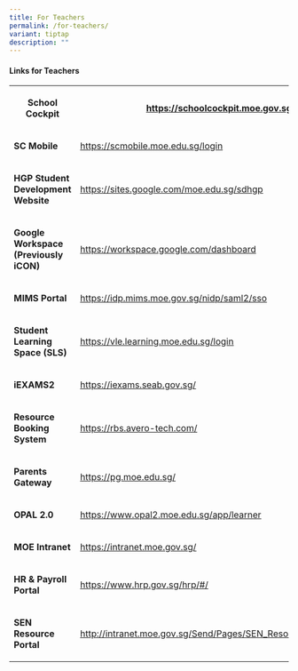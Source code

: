 ```yaml
---
title: For Teachers
permalink: /for-teachers/
variant: tiptap
description: ""
---
```

<h4><strong>Links for Teachers</strong></h4>
<table style="minWidth: 50px">
<colgroup>
<col>
<col>
</colgroup>
<tbody>
<tr>
<th rowspan="1" colspan="1">
<p><strong>School Cockpit</strong>
</p>
</th>
<th rowspan="1" colspan="1">
<p><a href="https://schoolcockpit.moe.gov.sg/" rel="noopener noreferrer nofollow" target="_blank"><u>https://schoolcockpit.moe.gov.sg</u></a>
</p>
</th>
</tr>
<tr>
<td rowspan="1" colspan="1">
<p><strong>SC Mobile</strong>
</p>
</td>
<td rowspan="1" colspan="1">
<p><a href="https://schoolcockpit.moe.gov.sg/" rel="noopener noreferrer nofollow" target="_blank"><u>https://scmobile.moe.edu.sg/login</u></a>
</p>
</td>
</tr>
<tr>
<td rowspan="1" colspan="1">
<p><strong>HGP Student Development Website</strong>
</p>
</td>
<td rowspan="1" colspan="1">
<p><a href="https://schoolcockpit.moe.gov.sg/" rel="noopener noreferrer nofollow" target="_blank"><u>https://sites.google.com/moe.edu.sg/sdhgp</u></a>
</p>
</td>
</tr>
<tr>
<td rowspan="1" colspan="1">
<p><strong>Google Workspace (Previously iCON)</strong>
</p>
</td>
<td rowspan="1" colspan="1">
<p><a href="https://schoolcockpit.moe.gov.sg/" rel="noopener noreferrer nofollow" target="_blank"><u>https://workspace.google.com/dashboard</u></a>
</p>
</td>
</tr>
<tr>
<td rowspan="1" colspan="1">
<p><strong>MIMS Portal</strong>
</p>
</td>
<td rowspan="1" colspan="1">
<p><a href="https://schoolcockpit.moe.gov.sg/" rel="noopener noreferrer nofollow" target="_blank"><u>https://idp.mims.moe.gov.sg/nidp/saml2/sso</u></a>
</p>
</td>
</tr>
<tr>
<td rowspan="1" colspan="1">
<p><strong>Student Learning Space (SLS)</strong>
</p>
</td>
<td rowspan="1" colspan="1">
<p><a href="https://schoolcockpit.moe.gov.sg/" rel="noopener noreferrer nofollow" target="_blank"><u>https://vle.learning.moe.edu.sg/login</u></a>
</p>
</td>
</tr>
<tr>
<td rowspan="1" colspan="1">
<p><strong>iEXAMS2</strong>
</p>
</td>
<td rowspan="1" colspan="1">
<p><a href="https://schoolcockpit.moe.gov.sg/" rel="noopener noreferrer nofollow" target="_blank"><u>https://iexams.seab.gov.sg/</u></a>
</p>
</td>
</tr>
<tr>
<td rowspan="1" colspan="1">
<p><strong>Resource Booking System</strong>
</p>
</td>
<td rowspan="1" colspan="1">
<p><a href="https://schoolcockpit.moe.gov.sg/" rel="noopener noreferrer nofollow" target="_blank"><u>https://rbs.avero-tech.com/</u></a>
</p>
</td>
</tr>
<tr>
<td rowspan="1" colspan="1">
<p><strong>Parents Gateway</strong>
</p>
</td>
<td rowspan="1" colspan="1">
<p><a href="https://schoolcockpit.moe.gov.sg/" rel="noopener noreferrer nofollow" target="_blank"><u>https://pg.moe.edu.sg/</u></a>
</p>
</td>
</tr>
<tr>
<td rowspan="1" colspan="1">
<p><strong>OPAL 2.0</strong>
</p>
</td>
<td rowspan="1" colspan="1">
<p><a href="https://schoolcockpit.moe.gov.sg/" rel="noopener noreferrer nofollow" target="_blank"><u>https://www.opal2.moe.edu.sg/app/learner</u></a>
</p>
</td>
</tr>
<tr>
<td rowspan="1" colspan="1">
<p><strong>MOE Intranet</strong>
</p>
</td>
<td rowspan="1" colspan="1">
<p><a href="https://schoolcockpit.moe.gov.sg/" rel="noopener noreferrer nofollow" target="_blank"><u>https://intranet.moe.gov.sg/</u></a>
</p>
</td>
</tr>
<tr>
<td rowspan="1" colspan="1">
<p><strong>HR &amp; Payroll Portal</strong>
</p>
</td>
<td rowspan="1" colspan="1">
<p><a href="https://schoolcockpit.moe.gov.sg/" rel="noopener noreferrer nofollow" target="_blank"><u>https://www.hrp.gov.sg/hrp/#/</u></a>
</p>
</td>
</tr>
<tr>
<td rowspan="1" colspan="1">
<p><strong>SEN Resource Portal</strong>
</p>
</td>
<td rowspan="1" colspan="1">
<p><a href="https://schoolcockpit.moe.gov.sg/" rel="noopener noreferrer nofollow" target="_blank"><u>http://intranet.moe.gov.sg/Send/Pages/SEN_Resource_Portal.aspx</u></a>
</p>
</td>
</tr>
</tbody>
</table>
<p></p>
<p>
<br>
</p>